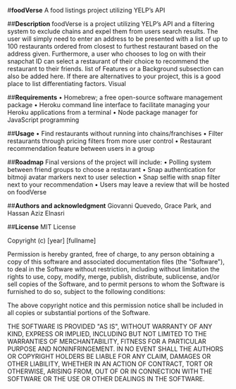 #**foodVerse**
A food listings project utilizing YELP’s API

##**Description**
foodVerse is a project utilizing YELP’s API and a filtering system to exclude chains and expel them from users search results. The user will simply need to enter an address to be presented with a list of up to 100 restaurants ordered from closest to furthest restaurant based on the address given. Furthermore, a user who chooses to log on with their snapchat ID can select a restaurant of their choice to recommend the restaurant to their friends. list of Features or a Background subsection can also be added here. If there are alternatives to your project, this is a good place to list differentiating factors.
Visual
  

##**Requirements**
•	Homebrew; a free open-source software management package
•	Heroku command line interface to facilitate managing your Heroku applications from a terminal
•	Node package manager for JavaScript programming

##**Usage**
•	Find restaurants without running into chains/franchises
•	Filter restaurants through pricing filters from more user control
•	Restaurant recommendation feature between users in a group


##**Roadmap**
Final versions of the project will include:
•	Polling system between friend groups to choose a restaurant
•	Snap authentication for bitmoji avatar markers next to user selection
•	Snap selfie with snap filter next to your recommendation 
•	Users may leave a review that will be hosted on foodVerse 

##**Authors and acknowledgment**
Giovanni Quevedo, Grace Park, and Hassan Aziz Elnasri

##**License**
MIT License

Copyright (c) [year] [fullname]

Permission is hereby granted, free of charge, to any person obtaining a copy
of this software and associated documentation files (the "Software"), to deal
in the Software without restriction, including without limitation the rights
to use, copy, modify, merge, publish, distribute, sublicense, and/or sell
copies of the Software, and to permit persons to whom the Software is
furnished to do so, subject to the following conditions:

The above copyright notice and this permission notice shall be included in all
copies or substantial portions of the Software.

THE SOFTWARE IS PROVIDED "AS IS", WITHOUT WARRANTY OF ANY KIND, EXPRESS OR
IMPLIED, INCLUDING BUT NOT LIMITED TO THE WARRANTIES OF MERCHANTABILITY,
FITNESS FOR A PARTICULAR PURPOSE AND NONINFRINGEMENT. IN NO EVENT SHALL THE
AUTHORS OR COPYRIGHT HOLDERS BE LIABLE FOR ANY CLAIM, DAMAGES OR OTHER
LIABILITY, WHETHER IN AN ACTION OF CONTRACT, TORT OR OTHERWISE, ARISING FROM,
OUT OF OR IN CONNECTION WITH THE SOFTWARE OR THE USE OR OTHER DEALINGS IN THE
SOFTWARE.

